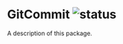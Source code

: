 # GitCommit ![status](https://travis-ci.org/devedbox/git-commit.svg?branch=master)

A description of this package.
